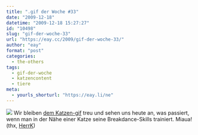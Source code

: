 ```yaml
---
title: ".gif der Woche #33"
date: "2009-12-18"
datetime: "2009-12-18 15:27:27"
id: "10498"
slug: "gif-der-woche-33"
url: "https://eay.cc/2009/gif-der-woche-33/"
author: "eay"
format: "post"
categories:
  - the-others
tags:
  - gif-der-woche
  - katzencontent
  - tiere
meta:
  - yourls_shorturl: "https://eay.li/ne"
---
```


![](https://eay.cc/uploads/2009/breakdancecat.gif) Wir bleiben [dem Katzen-gif](//eay.cc/2009/gif-der-woche-32/) treu und sehen uns heute an, was passiert, wenn man in der Nähe einer Katze seine Breakdance-Skills trainiert. Miaua! (thx, [HerrK](http://www.herrk.de/))
